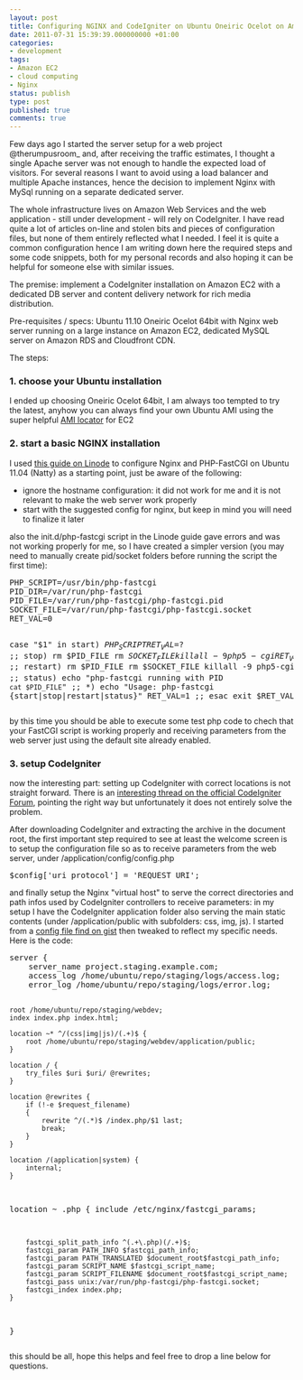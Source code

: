 ```yaml
---
layout: post
title: Configuring NGINX and CodeIgniter on Ubuntu Oneiric Ocelot on Amazon EC2
date: 2011-07-31 15:39:39.000000000 +01:00
categories:
- development
tags:
- Amazon EC2
- cloud computing
- Nginx
status: publish
type: post
published: true
comments: true
---
```

<p>Few days ago I started the server setup for a web project @therumpusroom_ and, after receiving the traffic estimates, I thought a single Apache server was not enough to handle the expected load of visitors. For several reasons I want to avoid using a load balancer and multiple Apache instances, hence the decision to implement Nginx with MySql running on a separate dedicated server.</p>
<p>The whole infrastructure lives on Amazon Web Services and the web application - still under development - will rely on CodeIgniter. I have read quite a lot of articles on-line and stolen bits and pieces of configuration files, but none of them entirely reflected what I needed. I feel it is quite a common configuration hence I am writing down here the required steps and some code snippets, both for my personal records and also hoping it can be helpful for someone else with similar issues.</p>
<p><!--more-->The premise: implement a CodeIgniter installation on Amazon EC2 with a dedicated DB server and content delivery network for rich media distribution.</p>
<p>Pre-requisites / specs: Ubuntu 11.10 Oneiric Ocelot 64bit with Nginx web server running on a large instance on Amazon EC2, dedicated MySQL server on Amazon RDS and Cloudfront CDN.</p>
<p>The steps:</p>
<h3>1. choose your Ubuntu installation</h3>
<p>I ended up choosing Oneiric Ocelot 64bit, I am always too tempted to try the latest, anyhow you can always find your own Ubuntu AMI using the super helpful <a title="Ubuntu AMI Locator" href="http://cloud.ubuntu.com/ami/">AMI locator</a> for EC2</p>
<h3>2. start a basic NGINX installation</h3>
<p>I used <a title="Setup NGINX on Ubuntu 11.04 with PHP Fast CGI" href="http://library.linode.com/web-servers/nginx/php-fastcgi/ubuntu-11.04-natty">this guide on Linode</a> to configure Nginx and PHP-FastCGI on Ubuntu 11.04 (Natty) as a starting point, just be aware of the following:</p>
<ul>
<li>ignore the hostname configuration: it did not work for me and it is not relevant to make the web server work properly</li>
<li>start with the suggested config for nginx, but keep in mind you will need to finalize it later</li>
</ul>
<p>also the init.d/php-fastcgi script in the Linode guide gave errors and was not working properly for me, so I have created a simpler version (you may need to manually create pid/socket folders before running the script the first time):</p>
<pre class="brush:shell">PHP_SCRIPT=/usr/bin/php-fastcgi
PID_DIR=/var/run/php-fastcgi
PID_FILE=/var/run/php-fastcgi/php-fastcgi.pid
SOCKET_FILE=/var/run/php-fastcgi/php-fastcgi.socket
RET_VAL=0

case "$1" in
    start)
      $PHP_SCRIPT
      RET_VAL=$?
  ;;
    stop)
      rm $PID_FILE
      rm $SOCKET_FILE
      killall -9 php5-cgi
      RET_VAL=$?
  ;;
    restart)
      rm $PID_FILE
      rm $SOCKET_FILE
      killall -9 php5-cgi
      $PHP_SCRIPT
      RET_VAL=$?
  ;;
    status)
      echo "php-fastcgi running with PID `cat $PID_FILE`"
  ;;
    *)
      echo "Usage: php-fastcgi {start|stop|restart|status}"
      RET_VAL=1
  ;;
esac
exit $RET_VAL</pre>
<p>by this time you should be able to execute some test php code to chech that your FastCGI script is working properly and receiving parameters from the web server just using the default site already enabled.</p>
<h3>3. setup CodeIgniter</h3>
<p>now the interesting part: setting up CodeIgniter with correct locations is not straight forward. There is an <a title="CodeIgniter with NGINX" href="http://codeigniter.com/forums/viewthread/90231/">interesting thread on the official CodeIgniter Forum</a>, pointing the right way but unfortunately it does not entirely solve the problem.</p>
<p>After downloading CodeIgniter and extracting the archive in the document root, the first important step required to see at least the welcome screen is to setup the configuration file so as to receive parameters from the web server, under /application/config/config.php</p>
<pre class="brush:php">$config['uri_protocol'] = 'REQUEST_URI';</pre>
<p>and finally setup the Nginx "virtual host" to serve the correct directories and path infos used by CodeIgniter controllers to receive parameters: in my setup I have the CodeIgniter application folder also serving the main static contents (under /application/public with subfolders: css, img, js). I started from a <a title="CodeIgniter with PATH_INFO on gist" href="https://gist.github.com/1050850">config file find on gist</a> then tweaked to reflect my specific needs. Here is the code:</p>
<pre class="brush:plain">server {
    server_name project.staging.example.com;
    access_log /home/ubuntu/repo/staging/logs/access.log;
    error_log /home/ubuntu/repo/staging/logs/error.log;

    root /home/ubuntu/repo/staging/webdev;
    index index.php index.html;

    location ~* ^/(css|img|js)/(.+)$ {
        root /home/ubuntu/repo/staging/webdev/application/public;
    }

    location / {
        try_files $uri $uri/ @rewrites;
    }

    location @rewrites {
        if (!-e $request_filename)
        {
            rewrite ^/(.*)$ /index.php/$1 last;
            break;
        }
    }

    location /(application|system) {
        internal;
    }

   location ~ \.php {
        include /etc/nginx/fastcgi_params;

        fastcgi_split_path_info ^(.+\.php)(/.+)$;
        fastcgi_param PATH_INFO $fastcgi_path_info;
        fastcgi_param PATH_TRANSLATED $document_root$fastcgi_path_info;
        fastcgi_param SCRIPT_NAME $fastcgi_script_name;
        fastcgi_param SCRIPT_FILENAME $document_root$fastcgi_script_name;
        fastcgi_pass unix:/var/run/php-fastcgi/php-fastcgi.socket;
        fastcgi_index index.php;
    }
}</pre>
<p>this should be all, hope this helps and feel free to drop a line below for questions.</p>

